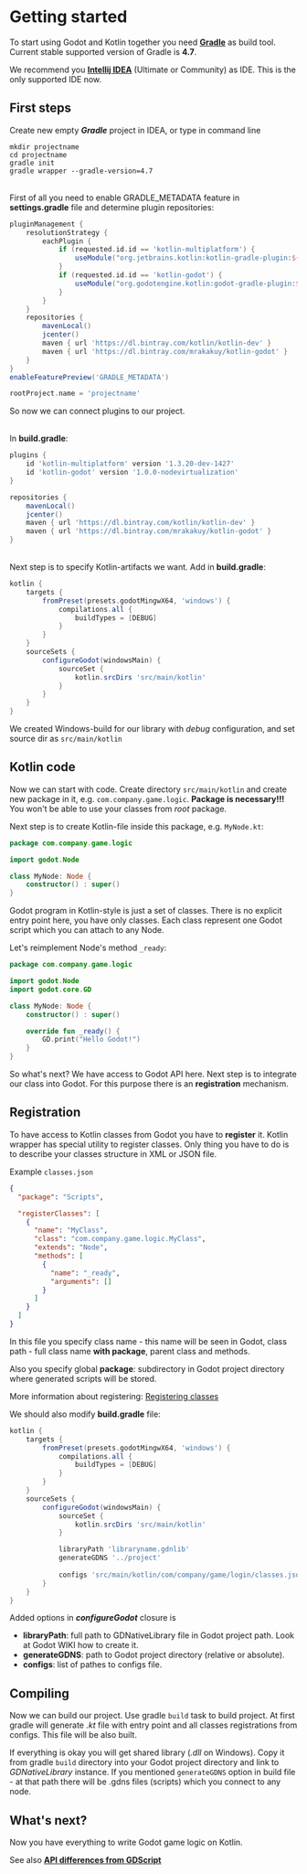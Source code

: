 # Getting started

To start using Godot and Kotlin together you need [**Gradle**](https://gradle.org/) as build tool. Current stable supported version of Gradle is **4.7**.

We recommend you [**Intellij IDEA**](https://www.jetbrains.com/idea/) (Ultimate or Community) as IDE. This is the only supported IDE now.

## First steps
Create new empty _**Gradle**_ project in IDEA, or type in command line
```shell
mkdir projectname
cd projectname
gradle init
gradle wrapper --gradle-version=4.7
```

\
First of all you need to enable GRADLE_METADATA feature in **settings.gradle** file and determine plugin repositories:
```groovy
pluginManagement {
    resolutionStrategy {
        eachPlugin {
            if (requested.id.id == 'kotlin-multiplatform') {
                useModule("org.jetbrains.kotlin:kotlin-gradle-plugin:${requested.version}")
            }
            if (requested.id.id == 'kotlin-godot') {
                useModule("org.godotengine.kotlin:godot-gradle-plugin:${requested.version}")
            }
        }
    }
    repositories {
        mavenLocal()
        jcenter()
        maven { url 'https://dl.bintray.com/kotlin/kotlin-dev' }
        maven { url 'https://dl.bintray.com/mrakakuy/kotlin-godot' }
    }
}
enableFeaturePreview('GRADLE_METADATA')

rootProject.name = 'projectname'
```

So now we can connect plugins to our project.

\
In **build.gradle**:
```groovy
plugins {
    id 'kotlin-multiplatform' version '1.3.20-dev-1427'
    id 'kotlin-godot' version '1.0.0-nodevirtualization'
}

repositories {
    mavenLocal()
    jcenter()
    maven { url 'https://dl.bintray.com/kotlin/kotlin-dev' }
    maven { url 'https://dl.bintray.com/mrakakuy/kotlin-godot' }
}
```
\
Next step is to specify Kotlin-artifacts we want. Add in **build.gradle**:
```groovy
kotlin {
    targets {
        fromPreset(presets.godotMingwX64, 'windows') {
            compilations.all {
                buildTypes = [DEBUG]
            }
        }
    }
    sourceSets {
        configureGodot(windowsMain) {
            sourceSet {
                kotlin.srcDirs 'src/main/kotlin'
            }
        }
    }
}
```

We created Windows-build for our library with *debug* configuration, and set source dir as `src/main/kotlin`


## Kotlin code
Now we can start with code. Create directory `src/main/kotlin` and create new package in it, e.g. `com.company.game.logic`. **Package is necessary!!!** You won't be able to use your classes from *root* package.

Next step is to create Kotlin-file inside this package, e.g. `MyNode.kt`:
```kotlin
package com.company.game.logic

import godot.Node

class MyNode: Node {
    constructor() : super()
}
```

Godot program in Kotlin-style is just a set of classes. There is no explicit entry point here, you have only classes. Each class represent one Godot script which you can attach to any Node.

Let's reimplement Node's method `_ready`:
```kotlin
package com.company.game.logic

import godot.Node
import godot.core.GD

class MyNode: Node {
    constructor() : super()

    override fun _ready() {
        GD.print("Hello Godot!")
    }
}
```

So what's next? We have access to Godot API here. Next step is to integrate our class into Godot. For this purpose there is an **registration** mechanism.

## Registration

To have access to Kotlin classes from Godot you have to **register** it. Kotlin wrapper has special utility to register classes. Only thing you have to do is to describe your classes structure in XML or JSON file.

Example `classes.json`
```json
{
  "package": "Scripts",

  "registerClasses": [
    {
      "name": "MyClass",
      "class": "com.company.game.logic.MyClass",
      "extends": "Node",
      "methods": [
        {
          "name": "_ready",
          "arguments": []
        }
      ]
    }
  ]
}
```

In this file you specify class name - this name will be seen in Godot, class path - full class name **with package**, parent class and methods.

Also you specify global **package**: subdirectory in Godot project directory where generated scripts will be stored.

More information about registering: [Registering classes](REGISTRATION.md)

We should also modify **build.gradle** file:
```groovy
kotlin {
    targets {
        fromPreset(presets.godotMingwX64, 'windows') {
            compilations.all {
                buildTypes = [DEBUG]
            }
        }
    }
    sourceSets {
        configureGodot(windowsMain) {
            sourceSet {
                kotlin.srcDirs 'src/main/kotlin'
            }

            libraryPath 'libraryname.gdnlib'
            generateGDNS '../project'
            
            configs 'src/main/kotlin/com/company/game/login/classes.json'
        }
    }
}
```
Added options in ***configureGodot*** closure is

* **libraryPath**: full path to GDNativeLibrary file in Godot project path. Look at Godot WIKI how to create it.
* **generateGDNS**: path to Godot project directory (relative or absolute). 
* **configs**: list of pathes to configs file.

## Compiling

Now we can build our project. Use gradle `build` task to build project. At first gradle will generate *.kt* file with entry point and all classes registrations from configs. This file will be also built.

If everything is okay you will get shared library (*.dll* on Windows). Copy it from gradle `build` directory into your Godot project directory and link to *GDNativeLibrary* instance. If you mentioned `generateGDNS` option in build file - at that path there will be .gdns files (scripts) which you connect to any node.


## What's next?

Now you have everything to write Godot game logic on Kotlin.

See also [**API differences from GDScript**](API_DIFFERENCES.md)